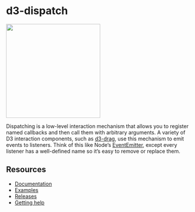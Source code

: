 # d3-dispatch

<a href="https://d3js.org"><img src="https://github.com/d3/d3/raw/main/docs/public/logo.svg" width="256" height="256"></a>

Dispatching is a low-level interaction mechanism that allows you to register named callbacks and then call them with arbitrary arguments. A variety of D3 interaction components, such as [d3-drag](https://github.com/d3/d3-drag), use this mechanism to emit events to listeners. Think of this like Node’s [EventEmitter](https://nodejs.org/api/events.html), except every listener has a well-defined name so it’s easy to remove or replace them.

## Resources

- [Documentation](https://d3js.org/d3-dispatch)
- [Examples](https://observablehq.com/collection/@d3/d3-dispatch)
- [Releases](https://github.com/d3/d3-dispatch/releases)
- [Getting help](https://d3js.org/community)
